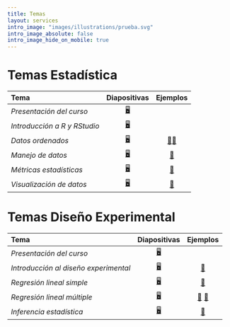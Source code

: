 ```yaml
---
title: Temas
layout: services
intro_image: "images/illustrations/prueba.svg"
intro_image_absolute: false
intro_image_hide_on_mobile: true
---
```


# Temas Estadística

| Tema | Diapositivas | Ejemplos |
| :--- | :----------: | :------: |
| *Presentación del curso* | [🖥️](/temas/Statistics-202402/00-Curso/00-Curso.html) | |
| *Introducción a R y RStudio* | [🖥️](/temas/Statistics-202402/01-R-RStudio/01-r-rstudio.html) |  |
| *Datos ordenados* | [🖥️](/temas/Statistics-202402/02-datos-ordenados/03-datos-ordenados.html) | [📖](https://edimer.quarto.pub/importar-datos-r/)[📕](https://edimer.quarto.pub/datos-ordenados-b64b/) |
| *Manejo de datos* | [🖥️](/temas/Statistics-202402/03-manejo-de-datos/03-manejo-de-datos.html) | [📖](https://edimer.quarto.pub/ejemplo-manejo-datos/) |
| *Métricas estadísticas* | [🖥️](/temas/Statistics-202402/04-metricas-estadisticas/04-metricas-estadisticas.html) | [📖](https://edimer.quarto.pub/metricas-estadisticas/) |
| *Visualización de datos* | [🖥️](/temas/Statistics-202402/05-visualizacion/05-visualizacion.html) | [📖](https://edimer.quarto.pub/visualizaciones-p1/) |

# Temas Diseño Experimental

| Tema | Diapositivas | Ejemplos |
| :--- | :----------: | :------: |
| *Presentación del curso* | [🖥️](/temas/DisExperimental-202402/01-presentacion-curso.html) | |
| *Introducción al diseño experimental* | [🖥️](/temas/DisExperimental-202402/02-introduccion.html) | [📖](https://edimer.quarto.pub/regresion-lineal-simple/) |
| *Regresión lineal simple* | [🖥️](/temas/DisExperimental-202402/03-regresion-lineal-simple.html) | [📖](https://edimer.quarto.pub/reglineal-transformaciones/) |
| *Regresión lineal múltiple* | [🖥️](/temas/DisExperimental-202402/04-regresion-lineal-multiple.html) | [📖](https://edimer.quarto.pub/reg-lineal-multiple/) [📕](https://edimer.quarto.pub/multicolinealidad-seleccion-predictoras/)  |
| *Inferencia estadística* | [🖥️](/temas/DisExperimental-202402/05-inferencia-estadistica.html) | [📖](https://edimer.quarto.pub/ley-grandes-numeros/) |  

  
    
    